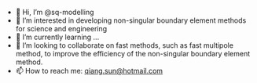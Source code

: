 - 👋 Hi, I’m @sq-modelling
- 👀 I’m interested in developing non-singular boundary element methods for science and engineering
- 🌱 I’m currently learning ...
- 💞️ I’m looking to collaborate on fast methods, such as fast multipole method, to improve the efficiency of the non-singular boundary element method.
- 📫 How to reach me: qiang.sun@hotmail.com

<!---
sq-modelling/sq-modelling is a ✨ special ✨ repository because its `README.md` (this file) appears on your GitHub profile.
You can click the Preview link to take a look at your changes.
--->
